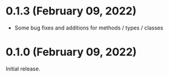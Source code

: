 # 0.1.3 (February 09, 2022)

 - Some bug fixes and additions for methods / types / classes
# 0.1.0 (February 09, 2022)

Initial release.
